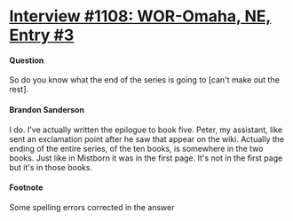 # [Interview #1108: WOR-Omaha, NE, Entry #3](https://www.theoryland.com/intvmain.php?i=1108#3)

#### Question

So do you know what the end of the series is going to [can't make out the rest].

#### Brandon Sanderson

I do. I've actually written the epilogue to book five. Peter, my assistant, like sent an exclamation point after he saw that appear on the wiki. Actually the ending of the entire series, of the ten books, is somewhere in the two books. Just like in Mistborn it was in the first page. It's not in the first page but it's in those books.

#### Footnote

Some spelling errors corrected in the answer

